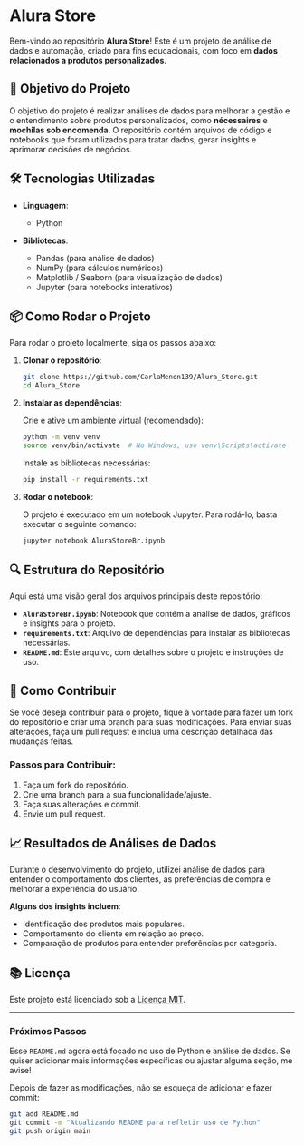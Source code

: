 # Alura Store

Bem-vindo ao repositório **Alura Store**! Este é um projeto de análise de dados e automação, criado para fins educacionais, com foco em **dados relacionados a produtos personalizados**.

## 🚀 Objetivo do Projeto

O objetivo do projeto é realizar análises de dados para melhorar a gestão e o entendimento sobre produtos personalizados, como **nécessaires** e **mochilas sob encomenda**. O repositório contém arquivos de código e notebooks que foram utilizados para tratar dados, gerar insights e aprimorar decisões de negócios.

## 🛠 Tecnologias Utilizadas

- **Linguagem**:
  - Python

- **Bibliotecas**:
  - Pandas (para análise de dados)
  - NumPy (para cálculos numéricos)
  - Matplotlib / Seaborn (para visualização de dados)
  - Jupyter (para notebooks interativos)

## 📦 Como Rodar o Projeto

Para rodar o projeto localmente, siga os passos abaixo:

1. **Clonar o repositório**:

    ```bash
    git clone https://github.com/CarlaMenon139/Alura_Store.git
    cd Alura_Store
    ```

2. **Instalar as dependências**:

    Crie e ative um ambiente virtual (recomendado):

    ```bash
    python -m venv venv
    source venv/bin/activate  # No Windows, use venv\Scripts\activate
    ```

    Instale as bibliotecas necessárias:

    ```bash
    pip install -r requirements.txt
    ```

3. **Rodar o notebook**:

    O projeto é executado em um notebook Jupyter. Para rodá-lo, basta executar o seguinte comando:

    ```bash
    jupyter notebook AluraStoreBr.ipynb
    ```

## 🔍 Estrutura do Repositório

Aqui está uma visão geral dos arquivos principais deste repositório:

- **`AluraStoreBr.ipynb`**: Notebook que contém a análise de dados, gráficos e insights para o projeto.
- **`requirements.txt`**: Arquivo de dependências para instalar as bibliotecas necessárias.
- **`README.md`**: Este arquivo, com detalhes sobre o projeto e instruções de uso.

## 📝 Como Contribuir

Se você deseja contribuir para o projeto, fique à vontade para fazer um fork do repositório e criar uma branch para suas modificações. Para enviar suas alterações, faça um pull request e inclua uma descrição detalhada das mudanças feitas.

### Passos para Contribuir:
1. Faça um fork do repositório.
2. Crie uma branch para a sua funcionalidade/ajuste.
3. Faça suas alterações e commit.
4. Envie um pull request.

## 📈 Resultados de Análises de Dados

Durante o desenvolvimento do projeto, utilizei análise de dados para entender o comportamento dos clientes, as preferências de compra e melhorar a experiência do usuário.

**Alguns dos insights incluem**:
- Identificação dos produtos mais populares.
- Comportamento do cliente em relação ao preço.
- Comparação de produtos para entender preferências por categoria.

## 📚 Licença

Este projeto está licenciado sob a [Licença MIT](LICENSE). 

---

### Próximos Passos

Esse `README.md` agora está focado no uso de Python e análise de dados. Se quiser adicionar mais informações específicas ou ajustar alguma seção, me avise!

Depois de fazer as modificações, não se esqueça de adicionar e fazer commit:

```bash
git add README.md
git commit -m "Atualizando README para refletir uso de Python"
git push origin main

